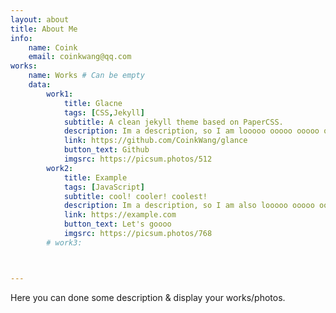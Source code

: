 ```yaml
---
layout: about
title: About Me
info: 
    name: Coink
    email: coinkwang@qq.com
works: 
    name: Works # Can be empty
    data:
        work1: 
            title: Glacne
            tags: [CSS,Jekyll]
            subtitle: A clean jekyll theme based on PaperCSS.
            description: Im a description, so I am looooo ooooo ooooo ooooo ooooo ooooo ooooo ooooo ooooo ooooo ooooo ooooo ooooo ooooo ooooo ooooong
            link: https://github.com/CoinkWang/glance
            button_text: Github
            imgsrc: https://picsum.photos/512
        work2: 
            title: Example
            tags: [JavaScript]
            subtitle: cool! cooler! coolest!
            description: Im a description, so I am also looooo ooooo ooooo ooooo ooooo ooooo ooooo ooooo ooooo ooooo ooooo ooooo ooooo ooooo ooooo ooooong
            link: https://example.com
            button_text: Let's goooo
            imgsrc: https://picsum.photos/768
        # work3: 



---
```


<!-- If you want to customize components => _layouts/about.html -->

Here you can done some description & display your works/photos.
